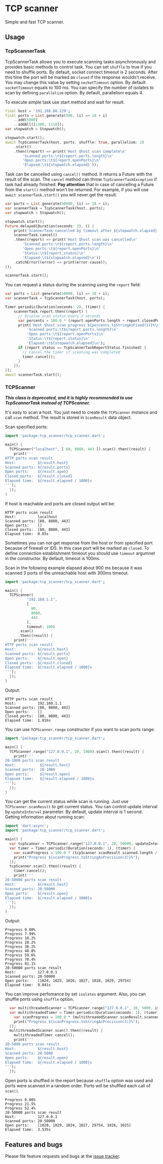 # TCP scanner

Simple and fast TCP scanner.

## Usage

### TcpScannerTask
TcpScannerTask allows you to execute scanning tasks asynchronously and provides basic methods to control task.
You can set `shuffle` to true if you need to shuffle ports. By default, socket connect timeout is 2 seconds.
After this time the port will be marked as `closed` if the response wouldn't receive.
You may change this value by setting `socketTimeout` option. By default `socketTimeout` equals to 100 ms. You can specify the number of isolates to scan by
defining `parallelism` option. By default, parallelism equals 4.

To execute simple task use start method and wait for result.
```dart
final host = '192.168.88.229';
final ports = List.generate(990, (i) => 10 + i)
    ..add(5000)
    ..addAll([1100, 1110]);
var stopwatch = Stopwatch();

stopwatch.start();
await TcpScannerTask(host, ports, shuffle: true, parallelism: 2)
    .start()
    .then((report) => print('Host $host scan complete\n'
        'Scanned ports:\t${report.ports.length}\n'
        'Open ports:\t${report.openPorts}\n'
        'Elapsed:\t${stopwatch.elapsed}'));
```

Task can be cancelled using `cancel()` method. It returns a Future with the result of the scan.
The `cancel` method can throw `TcpScannerTaskException` if task had already finished.
**Pay attention** that in case of cancelling a Future from the `start()` method won't be returned.
For example, if you will use `await scannerTask.start()` you will never get the result.

```dart
var ports = List.generate(50000, (i) => 10 + i);
var scannerTask = TcpScannerTask(host, ports);
var stopwatch = Stopwatch();

stopwatch.start();
Future.delayed(Duration(seconds: 2), () {
    print('ScannerTask cancelled by timeout after ${stopwatch.elapsed}');
    scannerTask.cancel()
    .then((report) => print('Host $host scan was cancelled\n'
        'Scanned ports:\t${report.ports.length}\n'
        'Open ports:\t${report.openPorts}\n'
        'Status:\t${report.status}\n'
        'Elapsed:\t${stopwatch.elapsed}\n'))
    .catchError((error) => print(error.cause));
});

scannerTask.start();
```

You can request a status during the scanning using the `report` field:
```dart
var ports = List.generate(10000, (i) => 10 + i);
var scannerTask = TcpScannerTask(host, ports);

Timer.periodic(Duration(seconds: 2), (timer) {
    scannerTask.report.then((report) {
      // Display scan status every 2 seconds
      var percents = 100.0 * (report.openPorts.length + report.closedPorts.length) / report.ports.length;
      print('Host $host scan progress ${percents.toStringAsFixed(1)}%\n'
          'Scanned ports:\t${report.ports.length}\n'
          'Open ports:\t${report.openPorts}\n'
          'Status:\t${report.status}\n'
          'Elapsed:\t${stopwatch.elapsed}\n');
      if (report.status == TcpScannerTaskReportStatus.finished) {
        // Cancel the timer if scanning was completed 
        timer.cancel();
      }
    });
});
await scannerTask.start();
```

### TCPScanner

***This class is deprecated, and it is highly recommended to use TcpScannerTask instead of TCPScanner.***

It's easy to scan a host. You just need to create the `TCPScanner` instance and call `scan` method. The result is stored in `ScanResult` data object.

Scan specified ports:

```dart
import 'package:tcp_scanner/tcp_scanner.dart';

main() {
  TCPScanner("localhost", [ 80, 8080, 443 ]).scan().then((result) {
    print('''
HTTP ports scan result
Host:          ${result.host}
Scanned ports: ${result.ports}
Open ports:    ${result.open}
Closed ports:  ${result.closed}
Elapsed time:  ${result.elapsed / 1000}s
''');
  });
}
```

If host is reachable and ports are closed output will be:

```
HTTP ports scan result
Host:          localhost
Scanned ports: [80, 8080, 443]
Open ports:    []
Closed ports:  [80, 8080, 443]
Elapsed time:  0.03s
```

Sometimes you can not get response from the host or from specified port because of firewall or IDS. In this case port will be marked as `closed`. To define connection establishment timeout you should use `timeout` argumnet in the constructor. By default, timeout is 100ms.

Scan in the following example elapsed about 900 ms because it was scanned 3 ports of the unreachable host with 300ms timeout.

```dart
import 'package:tcp_scanner/tcp_scanner.dart';

main() {
  TCPScanner(
          "192.168.1.1",
          [
            80,
            8080,
            443
          ],
          timeout: 100)
      .scan()
      .then((result) {
    print('''
HTTP ports scan result
Host:          ${result.host}
Scanned ports: ${result.ports}
Open ports:    ${result.open}
Closed ports:  ${result.closed}
Elapsed time:  ${result.elapsed / 1000}s
''');
  });
}
```

Output:

```
HTTP ports scan result
Host:          192.168.1.1
Scanned ports: [80, 8080, 443]
Open ports:    []
Closed ports:  [80, 8080, 443]
Elapsed time:  1.016s
```

You can use `TCPScanner.range` constructor if you want to scan ports range:

```dart
import 'package:tcp_scanner/tcp_scanner.dart';

main() {
  TCPScanner.range("127.0.0.1", 20, 1000).scan().then((result) {
    print('''
20-1000 ports scan result
Host:           ${result.host}
Scanned ports:  20-1000
Open ports:     ${result.open}
Elapsed time:   ${result.elapsed / 1000}s
''');
  });
}
```

You can get the current status while scan is running. Just use `TCPScanner.scanResult` to get current status. You can control update interval by `updateInterval` parameter. By default, update interval is 1 second. Getting information about running scan:

```dart
import 'dart:async';
import 'package:tcp_scanner/tcp_scanner.dart';

main() {
  var tcpScanner = TCPScanner.range("127.0.0.1", 20, 50000, updateInterval: Duration(seconds: 5));
  var timer = Timer.periodic(Duration(seconds: 1), (timer) {
    var scanProgress = 100.0 * (tcpScanner.scanResult.scanned.length / tcpScanner.scanResult.ports.length);
    print("Progress ${scanProgress.toStringAsPrecision(3)}%");
  });
  tcpScanner.scan().then((result) {
    timer.cancel();
    print('''
20-50000 ports scan result
Host:          ${result.host}
Scanned ports: 20-50000
Open ports:    ${result.open}
Elapsed time:  ${result.elapsed / 1000}s
''');
  });
}
```

Output:

```
Progress 0.00%
Progress 7.99%
Progress 18.2%
Progress 28.2%
Progress 38.2%
Progress 48.8%
Progress 59.6%
Progress 70.4%
Progress 81.1%
20-50000 ports scan result
Host:          127.0.0.1
Scanned ports: 20-50000
Open ports:    [1024, 1025, 1026, 1027, 1028, 1029, 29754]
Elapsed time:  9.841s
```

You can improve perfomance by set `isolates` argument. Also, you can shuffle ports using `shuffle` option.

```dart
  var multithreadedScanner = TCPScanner.range("127.0.0.1", 20, 5000, isolates: 10, shuffle: true);
  var multithreadedTimer = Timer.periodic(Duration(seconds: 1), (timer) {
    var scanProgress = 100.0 * (multithreadedScanner.scanResult.scanned.length / multithreadedScanner.scanResult.ports.length);
    print("Progress ${scanProgress.toStringAsPrecision(3)}%");
  });
  multithreadedScanner.scan().then((result) {
    multithreadedTimer.cancel();
    print('''
20-5000 ports scan result
Host:          ${result.host}
Scanned ports: 20-5000
Open ports:    ${result.open}
Elapsed time:  ${result.elapsed / 1000}s
''');
  });
```

Open ports is shuffled in the report because `shuffle` option was used and ports were scanned in a random order. Ports will be shuffled each call of `scan()`.

```
Progress 0.00%
Progress 21.5%
Progress 52.4%
20-50000 ports scan result
Host:          127.0.0.1
Scanned ports: 20-50000
Open ports:    [1028, 1029, 1024, 1027, 29754, 1026, 1025]
Elapsed time:  3.535s
```

## Features and bugs

Please file feature requests and bugs at the [issue tracker][tracker].

[tracker]: https://github.com/shpak86/tcp_scanner/issues
